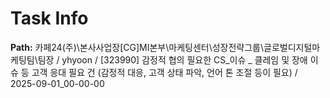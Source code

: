 # Task Info

**Path:** 카페24(주)\본사사업장\[CG]MI본부\마케팅센터\성장전략그룹\글로벌디지털마케팅팀\팀장 / yhyoon / [323990] 감정적 협의 필요한 CS_이슈 _ 클레임 및 장애 이슈 등 고객 응대 필요 건 (감정적 대응, 고객 상태 파악, 언어 톤 조절 등이 필요) / 2025-09-01_00-00-00

